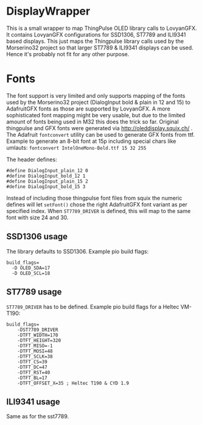 # DisplayWrapper

This is a small wrapper to map ThingPulse OLED library calls to LovyanGFX. It contains LovyanGFX configurations for SSD1306, ST7789 and ILI9341 based displays. This just maps the Thingpulse library calls used by the Morserino32 project so that larger ST7789 & ILI9341 displays can be used. Hence it's probably not fit for any other purpose.

# Fonts
The font support is very limited and only supports mapping of the fonts used by the Morserino32 project (DialogInput bold & plain in 12 and 15) to AdafruitGFX fonts as those are supported by LovyanGFX. A more sophisticated font mapping might be very usable, but due to the limited amount of fonts being used in M32 this does the trick so far. Original thingpulse and GFX fonts were generated via http://oleddisplay.squix.ch/ . The Adafruit `fontconvert` utility can be used to generate GFX fonts from ttf. Example to generate an 8-bit font at 15p including special chars like umlauts: `fontconvert IntelOneMono-Bold.ttf 15 32 255`

The header defines:
~~~
#define DialogInput_plain_12 0
#define DialogInput_bold_12 1
#define DialogInput_plain_15 2
#define DialogInput_bold_15 3
~~~

Instead of including those thingpulse font files from squix the numeric defines will let `setFont()` chose the right AdafruitGFX font variant as per specified index. When `ST7789_DRIVER` is defined, this will map to the same font with size 24 and 30.

## SSD1306 usage

The library defaults to SSD1306. Example pio build flags:
~~~
build_flags=
  -D OLED_SDA=17
  -D OLED_SCL=18
~~~

## ST7789 usage

`ST7789_DRIVER` has to be defined. Example pio build flags for a Heltec VM-T190:
~~~
build_flags=
    -DST7789_DRIVER
    -DTFT_WIDTH=170
    -DTFT_HEIGHT=320
    -DTFT_MISO=-1
    -DTFT_MOSI=48
    -DTFT_SCLK=38
    -DTFT_CS=39
    -DTFT_DC=47
    -DTFT_RST=40
    -DTFT_BL=17
    -DTFT_OFFSET_X=35 ; Heltec T190 & CYD 1.9
~~~

## ILI9341 usage

Same as for the sst7789.
